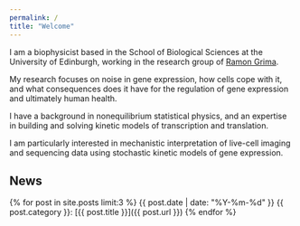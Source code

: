 ```yaml
---
permalink: /
title: "Welcome"
---
```


I am a biophysicist based in the School of Biological Sciences at the University of Edinburgh, working in the research group of [Ramon Grima](https://grimagroup.bio.ed.ac.uk/home). 

My research focuses on noise in gene expression, how cells cope with it, and what consequences does it have for the regulation of gene expression and ultimately human health.

I have a background in nonequilibrium statistical physics, and an expertise in building and solving kinetic models of transcription and translation. 

I am particularly interested in mechanistic interpretation of live-cell imaging and sequencing data using stochastic kinetic models of gene expression.

## News

{% for post in site.posts limit:3 %}
{{ post.date | date: "%Y-%m-%d" }} {{ post.category }}: [{{ post.title }}]({{ post.url }})
{% endfor %}
